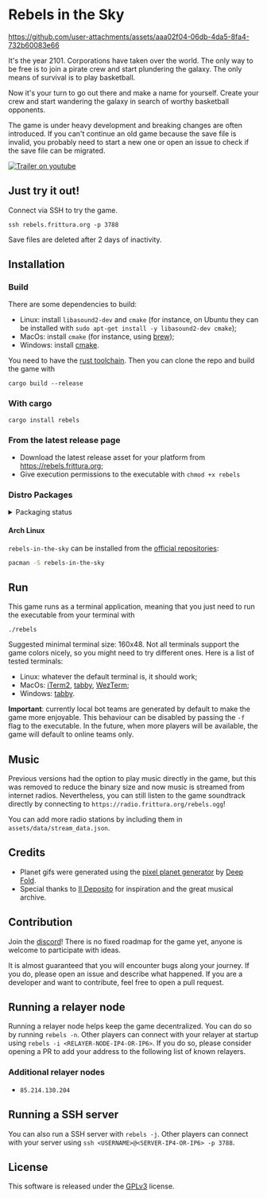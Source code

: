 # Rebels in the Sky


https://github.com/user-attachments/assets/aaa02f04-06db-4da5-8fa4-732b60083e66


It's the year 2101. Corporations have taken over the world.
The only way to be free is to join a pirate crew and start plundering the galaxy. The only means of survival is to play basketball.

Now it's your turn to go out there and make a name for yourself. Create your crew and start wandering the galaxy in search of worthy basketball opponents.

The game is under heavy development and breaking changes are often introduced. If you can't continue an old game because the save file is invalid, you probably need to start a new one or open an issue to check if the save file can be migrated.

[![Trailer on youtube](https://youtu.be/5Lu9MSgmTBc/0.jpg)](https://youtu.be/5Lu9MSgmTBc)

## Just try it out!

Connect via SSH to try the game.

`ssh rebels.frittura.org -p 3788`

Save files are deleted after 2 days of inactivity.

## Installation

### Build

There are some dependencies to build:

-   Linux: install `libasound2-dev` and `cmake` (for instance, on Ubuntu they can be installed with `sudo apt-get install -y libasound2-dev cmake`); 
-   MacOs: install `cmake` (for instance, using [brew](https://formulae.brew.sh/formula/cmake));
-   Windows: install [cmake](https://cmake.org/download/).

You need to have the [rust toolchain](https://www.rust-lang.org/tools/install). Then you can clone the repo and build the game with

`cargo build --release`

### With cargo

`cargo install rebels`

###  From the latest release page

- Download the latest release asset for your platform from https://rebels.frittura.org;
- Give execution permissions to the executable with `chmod +x rebels`

### Distro Packages

<details>
  <summary>Packaging status</summary>

[![Packaging status](https://repology.org/badge/vertical-allrepos/rebels-in-the-sky.svg)](https://repology.org/project/rebels-in-the-sky/versions)

</details>

#### Arch Linux

`rebels-in-the-sky` can be installed from the [official repositories](https://archlinux.org/packages/extra/x86_64/rebels-in-the-sky/):

```sh
pacman -S rebels-in-the-sky
```

## Run

This game runs as a terminal application, meaning that you just need to run the executable from your terminal with

`./rebels`

Suggested minimal terminal size: 160x48. Not all terminals support the game colors nicely, so you might need to try different ones. Here is a list of tested terminals:

-   Linux: whatever the default terminal is, it should work;
-   MacOs: [iTerm2](https://iterm2.com/), [tabby](https://tabby.sh/), [WezTerm](https://wezfurlong.org/wezterm/index.html);
-   Windows: [tabby](https://tabby.sh/).

**Important**: currently local bot teams are generated by default to make the game more enjoyable. This behaviour can be disabled by passing the `-f` flag to the executable. In the future, when more players will be available, the game will default to online teams only.

## Music

Previous versions had the option to play music directly in the game, but this was removed to reduce the binary size and now music is streamed from internet radios. Nevertheless, you can still listen to the game soundtrack directly by connecting to `https://radio.frittura.org/rebels.ogg`!

You can add more radio stations by including them in `assets/data/stream_data.json`. 


## Credits

- Planet gifs were generated using the [pixel planet generator](https://deep-fold.itch.io/pixel-planet-generator) by [Deep Fold](https://deep-fold.itch.io/).
- Special thanks to [Il Deposito](https://www.ildeposito.org) for inspiration and the great musical archive.

## Contribution

Join the [discord](https://discord.gg/ebjp33UrrV)! There is no fixed roadmap for the game yet, anyone is welcome to participate with ideas.

It is almost guaranteed that you will encounter bugs along your journey. If you do, please open an issue and describe what happened. If you are a developer and want to contribute, feel free to open a pull request.

## Running a relayer node

Running a relayer node helps keep the game decentralized. You can do so by running `rebels -n`. Other players can connect with your relayer at startup using `rebels -i <RELAYER-NODE-IP4-OR-IP6>`. If you do so, please consider opening a PR to add your address to the following list of known relayers.

### Additional relayer nodes

- `85.214.130.204`

## Running a SSH server

You can also run a SSH server with `rebels -j`.  Other players can connect with your server using `ssh <USERNAME>@<SERVER-IP4-OR-IP6> -p 3788`.

## License

This software is released under the [GPLv3](https://www.gnu.org/licenses/gpl-3.0.en.html) license.
